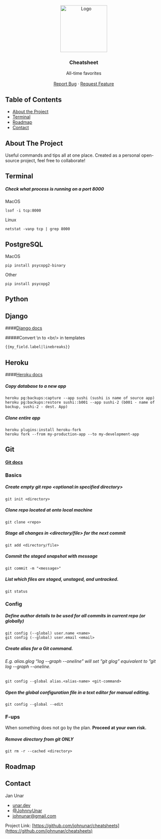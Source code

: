 <!-- PROJECT LOGO -->
<br />
<p align="center">
  <a href="#">
    <img src="" alt="Logo" width="150">
  </a>

  <h3 align="center">Cheatsheet</h3>

  <p align="center">
  All-time favorites
    <br />
    <br />
    <a href="https://github.com/johnunar/cheatsheets/issues">Report Bug</a>
    ·
    <a href="https://github.com/johnunar/cheatsheets/issues">Request Feature</a>
  </p>
</p>



<!-- TABLE OF CONTENTS -->
## Table of Contents

* [About the Project](#about-the-project)
* [Terminal](#terminal)
* [Roadmap](#roadmap)
* [Contact](#contact)


<!-- ABOUT THE PROJECT -->
## About The Project

Useful commands and tips all at one place. Created as a personal open-source project, feel free to collaborate!

<!-- Terminal -->
## Terminal

##### Check what process is running on a port 8000
MacOS
```shell script
lsof -i tcp:8000
```
Linux
```shell script
netstat -vanp tcp | grep 8000
```

## PostgreSQL
MacOS
```shell script
pip install psycopg2-binary
```
Other
```shell script
pip install psycopg2
```

<!-- Python -->
## Python


<!-- Django -->
## Django
####[Django docs](https://docs.djangoproject.com/)

#####Convert \\n to \<br/> in templates
```html
{{my_field.label|linebreaks}} 
```

<!-- Heroku -->
## Heroku
####[Heroku docs](https://devcenter.heroku.com/)

##### Copy database to a new app
```shell script
heroku pg:backups:capture --app sushi (sushi is name of source app)
heroku pg:backups:restore sushi::b001 --app sushi-2 (b001 - name of backup, sushi-2 - dest. App)
```

##### Clone entire app
```shell script
heroku plugins:install heroku-fork
heroku fork --from my-production-app --to my-development-app
```

<!-- Git -->
## Git
#### [Git docs](https://git-scm.com/doc)

### Basics

##### Create empty git repo <optional:in specified directory>
```shell script
git init <directory>
```

##### Clone repo located at <repo> onto local machine
```shell script
git clone <repo>
```

##### Stage all changes in <directory/file> for the next commit
```shell script
git add <directory/file>
```

##### Commit the staged snapshot with message
```shell script
git commit -m "<message>"
```

##### List which files are staged, unstaged, and untracked.
```shell script
git status
```

### Config

##### Define author details to be used for all commits in current repo (or globally)
```shell script
git config (--global) user.name <name>
git config (--global) user.email <email>
```

##### Create alias for a Git command.
###### E.g. alias.glog “log --graph --oneline” will set ”git glog” equivalent to ”git log --graph --oneline.
```shell script
git config --global alias.<alias-name> <git-command>
```

##### Open the global configuration file in a text editor for manual editing.
```shell script
git config --global --edit
```

### F-ups

When something does not go by the plan. **Proceed at your own risk.**

##### Remove directory from git ONLY
```shell script
git rm -r --cached <directory>
```

<!-- ROADMAP -->
## Roadmap

<!-- CONTACT -->
## Contact

Jan Unar
* [unar.dev](https://unar.dev/)
* [@JohnnyUnar](https://twitter.com/JohnnyUnar)
* [johnunar@gmail.com](mailto:johnunar@gmail.com)

Project Link: [https://github.com/johnunar/cheatsheets](https://github.com/johnunar/cheatsheets)